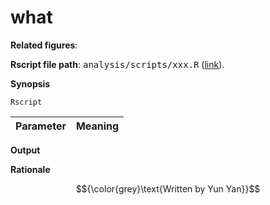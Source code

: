 <!-- Written by Yun Yan -->

# what

**Related figures**: 


**Rscript file path**: <kbd>analysis/scripts/xxx.R</kbd> ([link](https://github.com/navinlabcode/tnbc-chemo/blob/main/analysis/scripts/xxx.R)). 

**Synopsis**

``` console
Rscript 
```

| Parameter             | Meaning                                                 |
| --------------------- | ------------------------------------------------------- |



**Output**

**Rationale**


$${\color{grey}\text{Written by Yun Yan}}$$

